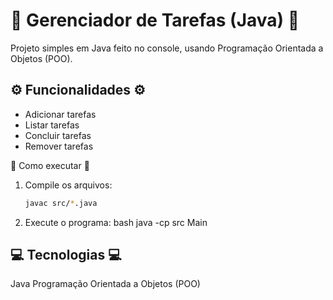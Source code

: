 # 📝 Gerenciador de Tarefas (Java) 📝

Projeto simples em Java feito no console, usando Programação Orientada a Objetos (POO).

## ⚙️ Funcionalidades ⚙️

- Adicionar tarefas  
- Listar tarefas  
- Concluir tarefas  
- Remover tarefas  

🚀 Como executar  🚀

1. Compile os arquivos:
   ```bash
   javac src/*.java
2. Execute o programa:
   bash
      java -cp src Main

## 💻 Tecnologias 💻

   Java
   Programação Orientada a Objetos (POO)
